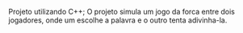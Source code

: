 Projeto utilizando C++;
O projeto simula um jogo da forca entre dois jogadores, onde um escolhe a palavra e o outro tenta adivinha-la.